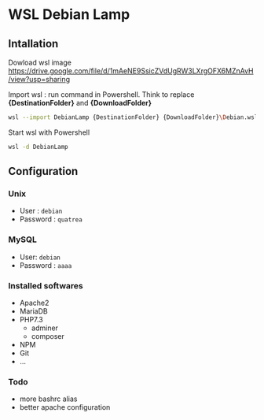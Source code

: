 # WSL Debian Lamp

## Intallation
Dowload wsl image https://drive.google.com/file/d/1mAeNE9SsicZVdUgRW3LXrgOFX6MZnAvH/view?usp=sharing

Import wsl : run command in Powershell. Think to replace **{DestinationFolder}** and **{DownloadFolder}**

```sh
wsl --import DebianLamp {DestinationFolder} {DownloadFolder}\Debian.wsl.tar.gz
```

Start wsl with Powershell
```sh
wsl -d DebianLamp
```

## Configuration
### Unix
- User : ```debian```
- Password : ```quatrea```

### MySQL
- User: ```debian```
- Password : ```aaaa```

### Installed softwares

- Apache2
- MariaDB
- PHP7.3
    - adminer
    - composer
- NPM
- Git
- ...

### Todo
- more bashrc alias
- better apache configuration


